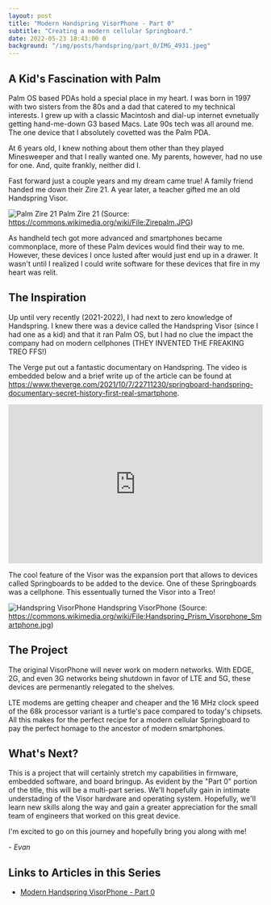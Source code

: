 ```yaml
---
layout: post
title: "Modern Handspring VisorPhone - Part 0"
subtitle: "Creating a modern cellular Springboard."
date: 2022-05-23 18:43:00 0
background: "/img/posts/handspring/part_0/IMG_4931.jpeg"
---
```


## A Kid's Fascination with Palm

Palm OS based PDAs hold a special place in my heart.  I was born in 1997 with two sisters from the 80s and a dad that catered to my technical interests.  I grew up with a classic Macintosh and dial-up internet evnetually getting hand-me-down G3 based Macs.  Late 90s tech was all around me.  The one device that I absolutely covetted was the Palm PDA.

At 6 years old, I knew nothing about them other than they played Minesweeper and that I really wanted one.  My parents, however, had no use for one.  And, quite frankly, neither did I.

Fast forward just a couple years and my dream came true!  A family friend handed me down their Zire 21.  A year later, a teacher gifted me an old Handspring Visor.

<img class="img-fluid" alt="Palm Zire 21" src="https://upload.wikimedia.org/wikipedia/commons/b/b6/Zirepalm.JPG"/>
<span class="caption text-muted">Palm Zire 21 (Source: <a href="https://commons.wikimedia.org/wiki/File:Zirepalm.JPG">https://commons.wikimedia.org/wiki/File:Zirepalm.JPG</a>)</span>

As handheld tech got more advanced and smartphones became commonplace, more of these Palm devices would find their way to me.  However, these devices I once lusted after would just end up in a drawer.  It wasn't until I realized I could write software for these devices that fire in my heart was relit.

## The Inspiration
Up until very recently (2021-2022), I had next to zero knowledge of Handspring.  I knew there was a device called the Handspring Visor (since I had one as a kid) and that it ran Palm OS, but I had no clue the impact the company had on modern cellphones (THEY INVENTED THE FREAKING TREO FFS!)

The Verge put out a fantastic documentary on Handspring.  The video is embedded below and a brief write up of the article can be found at <a href="https://www.theverge.com/2021/10/7/22711230/springboard-handspring-documentary-secret-history-first-real-smartphone">https://www.theverge.com/2021/10/7/22711230/springboard-handspring-documentary-secret-history-first-real-smartphone</a>.

<iframe class="img-fluid" style="width:100%; height:315px;" src="https://www.youtube.com/embed/b9_Vh9h3Ohw" title="YouTube video player" frameborder="0" allow="accelerometer; autoplay; clipboard-write; encrypted-media; gyroscope; picture-in-picture" allowfullscreen alt="Springboard: the secret history of the first real smartphone (Full Documentary)"></iframe>

The cool feature of the Visor was the expansion port that allows to devices called Springboards to be added to the device.  One of these Springboards was a cellphone.  This essentually turned the Visor into a Treo!

<img class="img-fluid" src="https://upload.wikimedia.org/wikipedia/commons/e/e8/Handspring_Prism_Visorphone_Smartphone.jpg" alt="Handspring VisorPhone"/>
<span class="caption muted-text">Handspring VisorPhone (Source: <a href="https://commons.wikimedia.org/wiki/File:Handspring_Prism_Visorphone_Smartphone.jpg">https://commons.wikimedia.org/wiki/File:Handspring_Prism_Visorphone_Smartphone.jpg</a>)</span>

## The Project

The original VisorPhone will never work on modern networks.  With EDGE, 2G, and even 3G networks being shutdown in favor of LTE and 5G, these devices are permenantly relegated to the shelves.

LTE modems are getting cheaper and cheaper and the 16 MHz clock speed of the 68k processor variant is a turtle's pace compared to today's chipsets.  All this makes for the perfect recipe for a modern cellular Springboard to pay the perfect homage to the ancestor of modern smartphones.

## What's Next?

This is a project that will certainly stretch my capabilities in firmware, embedded software, and board bringup.  As evident by the "Part 0" portion of the title, this will be a multi-part series.  We'll hopefully gain in intimate understading of the Visor hardware and operating system.  Hopefully, we'll learn new skills along the way and gain a greater appreciation for the small team of engineers that worked on this great device.

I'm excited to go on this journey and hopefully bring you along with me!

*- Evan*

## Links to Articles in this Series

- <a href="https://evanstoddard.github.io/2022/05/23/handspring-part-0.html">Modern Handspring VisorPhone - Part 0</a>